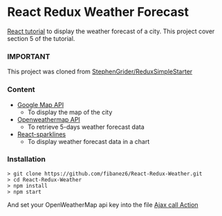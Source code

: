 # React Redux Weather Forecast

[React tutorial](https://www.udemy.com/react-redux/) to display the weather forecast of a city.
This project cover section 5 of the tutorial.

### IMPORTANT

This project was cloned from [StephenGrider/ReduxSimpleStarter](https://github.com/StephenGrider/ReduxSimpleStarter)


### Content

* [Google Map API](https://developers.google.com/maps/) 
    - To display the map of the city
* [Openweathermap API](https://openweathermap.org/forecast5)
    - To retrieve 5-days weather forecast data
* [React-sparklines](https://www.npmjs.com/package/react-sparklines)
    - To display weather forecast data in a chart

### Installation

```
> git clone https://github.com/fibanez6/React-Redux-Weather.git
> cd React-Redux-Weather
> npm install
> npm start
```

And set your OpenWeatherMap api key into the file [Ajax call Action](action/index.js)

